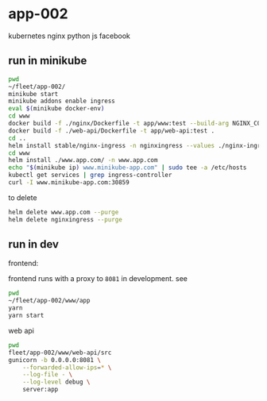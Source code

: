 # app-002

kubernetes nginx python js facebook

## run in minikube

```bash
pwd
~/fleet/app-002/
minikube start
minikube addons enable ingress
eval $(minikube docker-env)
cd www
docker build -f ./nginx/Dockerfile -t app/www:test --build-arg NGINX_CONFIG=nginx/test.conf .
docker build -f ./web-api/Dockerfile -t app/web-api:test .
cd ..
helm install stable/nginx-ingress -n nginxingress --values ./nginx-ingress/nginx-ingress-values-dev.yaml
cd www
helm install ./www.app.com/ -n www.app.com
echo "$(minikube ip) www.minikube-app.com" | sudo tee -a /etc/hosts
kubectl get services | grep ingress-controller
curl -I www.minikube-app.com:30859
```

to delete

```bash
helm delete www.app.com --purge
helm delete nginxingress --purge
```

## run in dev

frontend:

frontend runs with a proxy to `8081` in development. see [](.www/app/package.json)

```bash
pwd
~/fleet/app-002/www/app
yarn
yarn start
```

web api

```bash
pwd
fleet/app-002/www/web-api/src
gunicorn -b 0.0.0.0:8081 \
    --forwarded-allow-ips=* \
    --log-file - \
    --log-level debug \
    server:app
```
